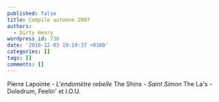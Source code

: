 ```yaml
---
published: false
title: Compile automne 2007
authors:
  - Dirty Henry
wordpress_id: 736
date: '2010-12-03 19:14:37 +0100'
categories: []
tags: []
comments: []
---
```

Pierre Lapointe - <em>L'endomètre rebelle</em>
The Shins - <em>Saint Simon</em>
The La's - Doledrum, Feelin' et I.O.U.

